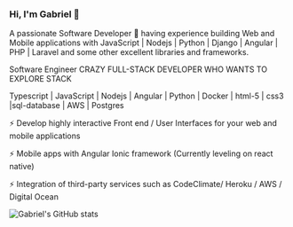 ### Hi, I'm Gabriel 👋

A passionate Software Developer 🚀 having experience building Web and Mobile applications with JavaScript | Nodejs | Python | Django | Angular  | PHP | Laravel and some other excellent libraries and frameworks.

Software Engineer
CRAZY FULL-STACK DEVELOPER WHO WANTS TO EXPLORE STACK

Typescript | JavaScript | Nodejs | Angular | Python | Docker | html-5 | css3 |sql-database | AWS | Postgres

⚡ Develop highly interactive Front end / User Interfaces for your web and mobile applications

⚡ Mobile apps with Angular Ionic framework (Currently leveling on react native)

⚡ Integration of third-party services such as CodeClimate/ Heroku / AWS / Digital Ocean

![Gabriel's GitHub stats](https://github-readme-stats.vercel.app/api?username=okellogabrielinnocent&show_icons=true&theme=radical)
<codersrank-work-experience username="okellogabrielinnocent"></codersrank-work-experience>

<!--
**okellogabrielinnocent/okellogabrielinnocent** is a ✨ _special_ ✨ repository because its `README.md` (this file) appears on your GitHub profile.

Here are some ideas to get you started:

- 🔭 I’m currently working on ...
- 🌱 I’m currently learning ...
- 👯 I’m looking to collaborate on ...
- 🤔 I’m looking for help with ...
- 💬 Ask me about ...
- 📫 How to reach me: ...
- 😄 Pronouns: ...
- ⚡ Fun fact: ...
-->
